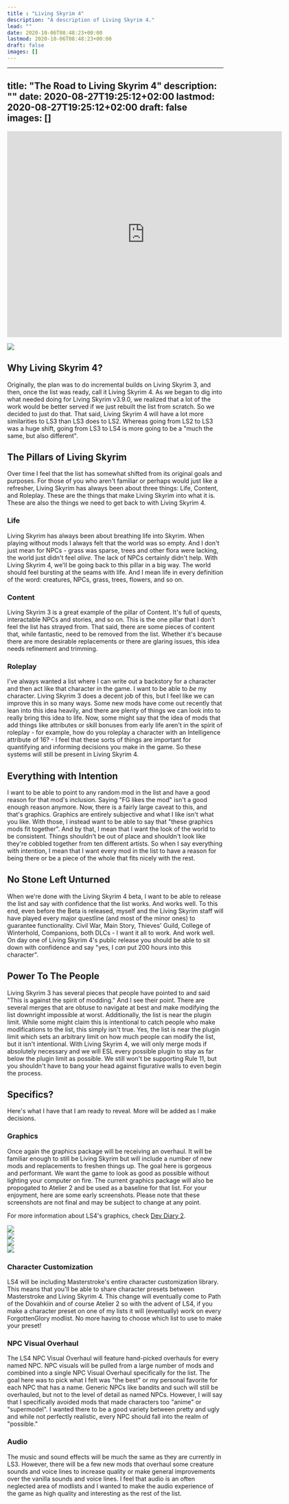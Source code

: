 ```yaml
---
title : "Living Skyrim 4"
description: "A description of Living Skyrim 4."
lead: ""
date: 2020-10-06T08:48:23+00:00
lastmod: 2020-10-06T08:48:23+00:00
draft: false
images: []
---
```


---
title: "The Road to Living Skyrim 4"
description: ""
date: 2020-08-27T19:25:12+02:00
lastmod: 2020-08-27T19:25:12+02:00
draft: false
images: []
---

<iframe width="640" height="480" src="https://www.youtube.com/embed/kIADM1pL6W4" title="YouTube video player" frameborder="0" allow="accelerometer; autoplay; clipboard-write; encrypted-media; gyroscope; picture-in-picture" allowfullscreen></iframe>

<img src="\images\LS4Logo.png"><br>

## Why Living Skyrim 4?

Originally, the plan was to do incremental builds on Living Skyrim 3, and then, once the list was ready, call it Living Skyrim 4. As we began to dig into what needed doing for Living Skyrim v3.9.0, we realized that a lot of the work would be better served if we just rebuilt the list from scratch. So we decided to just do that. That said, Living Skyrim 4 will have a lot more similarities to LS3 than LS3 does to LS2. Whereas going from LS2 to LS3 was a huge shift, going from LS3 to LS4 is more going to be a "much the same, but also different".

## The Pillars of Living Skyrim

Over time I feel that the list has somewhat shifted from its original goals and purposes. For those of you who aren't familiar or perhaps would just like a refresher, Living Skyrim has always been about three things: Life, Content, and Roleplay. These are the things that make Living Skyrim into what it is. These are also the things we need to get back to with Living Skyrim 4.

### Life

Living Skyrim has always been about breathing life into Skyrim. When playing without mods I always felt that the world was so empty. And I don't just mean for NPCs - grass was sparse, trees and other flora were lacking, the world just didn't feel *alive*. The lack of NPCs certainly didn't help. With Living Skyrim 4, we'll be going back to this pillar in a big way. The world should feel bursting at the seams with life. And I mean life in every definition of the word: creatures, NPCs, grass, trees, flowers, and so on. 

### Content

Living Skyrim 3 is a great example of the pillar of Content. It's full of quests, interactable NPCs and stories, and so on. This is the one pillar that I don't feel the list has strayed from. That said, there are some pieces of content that, while fantastic, need to be removed from the list. Whether it's because there are more desirable replacements or there are glaring issues, this idea needs refinement and trimming.

### Roleplay

I've always wanted a list where I can write out a backstory for a character and then act like that character in the game. I want to be able to *be* my character. Living Skyrim 3 does a decent job of this, but I feel like we can improve this in so many ways. Some new mods have come out recently that lean into this idea heavily, and there are plenty of things we can look into to really bring this idea to life. Now, some might say that the idea of mods that add things like attributes or skill bonuses from early life aren't in the spirit of roleplay - for example, how do you roleplay a character with an Intelligence attribute of 16? - I feel that these sorts of things are important for quantifying and informing decisions you make in the game. So these systems will still be present in Living Skyrim 4. 

## Everything with Intention

I want to be able to point to any random mod in the list and have a good reason for that mod's inclusion. Saying "FG likes the mod" isn't a good enough reason anymore. Now, there is a fairly large caveat to this, and that's graphics. Graphics are entirely subjective and what I like isn't what you like. With those, I instead want to be able to say that "these graphics mods fit together". And by that, I mean that I want the look of the world to be consistent. Things shouldn't be out of place and shouldn't look like they're cobbled together from ten different artists. So when I say everything with intention, I mean that I want every mod in the list to have a reason for being there or be a piece of the whole that fits nicely with the rest.

## No Stone Left Unturned

When we're done with the Living Skyrim 4 beta, I want to be able to release the list and say with confidence that the list works. And works well. To this end, even before the Beta is released, myself and the Living Skyrim staff will have played every major questline (and most of the minor ones) to guarantee functionality. Civil War, Main Story, Thieves' Guild, College of Winterhold, Companions, both DLCs - I want it all to work. And work well. On day one of Living Skyrim 4's public release you should be able to sit down with confidence and say "yes, I *can* put 200 hours into this character".

## Power To The People

Living Skyrim 3 has several pieces that people have pointed to and said "This is against the spirit of modding." And I see their point. There are several merges that are obtuse to navigate at best and make modifying the list downright impossible at worst. Additionally, the list is near the plugin limit. While some might claim this is intentional to catch people who make modifications to the list, this simply isn't true. Yes, the list is near the plugin limit which sets an arbitrary limit on how much people can modify the list, but it isn't intentional. With Living Skyrim 4, we will only merge mods if absolutely necessary and we will ESL every possible plugin to stay as far below the plugin limit as possible. We still won't be supporting Rule 11, but you shouldn't have to bang your head against figurative walls to even begin the process.

## Specifics?

Here's what I have that I am ready to reveal. More will be added as I make decisions.

### Graphics

Once again the graphics package will be receiving an overhaul. It will be familiar enough to still be Living Skyrim but will include a number of new mods and replacements to freshen things up. The goal here is gorgeous and performant. We want the game to look as good as possible without lighting your computer on fire. The current graphics package will also be propogated to Atelier 2 and be used as a baseline for that list. For your enjoyment, here are some early screenshots. Please note that these screenshots are not final and may be subject to change at any point.

For more information about LS4's graphics, check [Dev Diary 2](https://www.fgsmodlists.com/blog/living-skyrim-4-dev-diary-2/).

<img src="https://i.imgur.com/I4SHH94.jpeg"><br>
<img src="https://i.imgur.com/HzsDJ77.jpg"><br>
<img src="https://i.imgur.com/Nb4ZqbM.jpeg"><br>
<img src="https://i.imgur.com/SGhtbES.jpeg"><br>

### Character Customization

LS4 will be including Masterstroke's entire character customization library. This means that you'll be able to share character presets between Masterstroke and Living Skyrim 4. This change will eventually come to Path of the Dovahkiin and of course Atelier 2 so with the advent of LS4, if you make a character preset on one of my lists it will (eventually) work on every ForgottenGlory modlist. No more having to choose which list to use to make your preset!

### NPC Visual Overhaul

The LS4 NPC Visual Overhaul will feature hand-picked overhauls for every named NPC. NPC visuals will be pulled from a large number of mods and combined into a single NPC Visual Overhaul specifically for the list. The goal here was to pick what I felt was "the best" or my personal favorite for each NPC that has a name. Generic NPCs like bandits and such will still be overhauled, but not to the level of detail as named NPCs. However, I will say that I specifically avoided mods that made characters too "anime" or "supermodel". I wanted there to be a good variety between pretty and ugly and while not perfectly realistic, every NPC should fall into the realm of "possible."

### Audio

The music and sound effects will be much the same as they are currently in LS3. However, there will be a few new mods that overhaul some creature sounds and voice lines to increase quality or make general improvements over the vanilla sounds and voice lines. I feel that audio is an often neglected area of modlists and I wanted to make the audio experience of the game as high quality and interesting as the rest of the list.